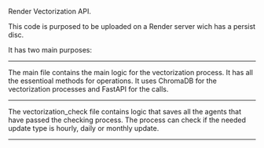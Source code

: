 Render Vectorization API. 

This code is purposed to be uploaded on a Render server wich has a persist disc. 

It has two main purposes:

-------------------------
The main file contains the main logic for the vectorization process. It has all the essentioal methods for operations. 
It uses ChromaDB for the vectorization processes and FastAPI for the calls. 
________________________

The vectorization_check file contains logic that saves all the agents that have passed the checking process. 
The process can check if the needed update type is hourly, daily or monthly update.

-----------------------

